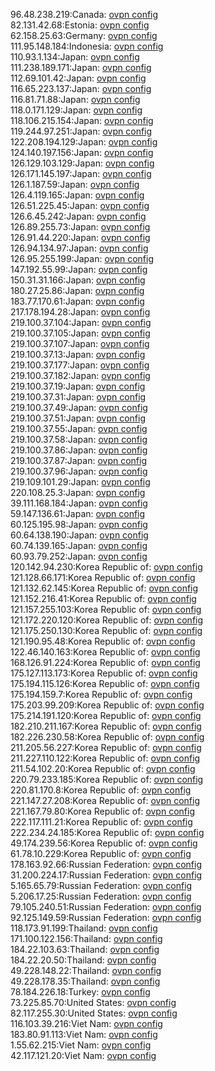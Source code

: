 96.48.238.219:Canada: [ovpn config](vpn/96_48_238_219.ovpn)  
82.131.42.68:Estonia: [ovpn config](vpn/82_131_42_68.ovpn)  
62.158.25.63:Germany: [ovpn config](vpn/62_158_25_63.ovpn)  
111.95.148.184:Indonesia: [ovpn config](vpn/111_95_148_184.ovpn)  
110.93.1.134:Japan: [ovpn config](vpn/110_93_1_134.ovpn)  
111.238.189.171:Japan: [ovpn config](vpn/111_238_189_171.ovpn)  
112.69.101.42:Japan: [ovpn config](vpn/112_69_101_42.ovpn)  
116.65.223.137:Japan: [ovpn config](vpn/116_65_223_137.ovpn)  
116.81.71.88:Japan: [ovpn config](vpn/116_81_71_88.ovpn)  
118.0.171.129:Japan: [ovpn config](vpn/118_0_171_129.ovpn)  
118.106.215.154:Japan: [ovpn config](vpn/118_106_215_154.ovpn)  
119.244.97.251:Japan: [ovpn config](vpn/119_244_97_251.ovpn)  
122.208.194.129:Japan: [ovpn config](vpn/122_208_194_129.ovpn)  
124.140.197.156:Japan: [ovpn config](vpn/124_140_197_156.ovpn)  
126.129.103.129:Japan: [ovpn config](vpn/126_129_103_129.ovpn)  
126.171.145.197:Japan: [ovpn config](vpn/126_171_145_197.ovpn)  
126.1.187.59:Japan: [ovpn config](vpn/126_1_187_59.ovpn)  
126.4.119.165:Japan: [ovpn config](vpn/126_4_119_165.ovpn)  
126.51.225.45:Japan: [ovpn config](vpn/126_51_225_45.ovpn)  
126.6.45.242:Japan: [ovpn config](vpn/126_6_45_242.ovpn)  
126.89.255.73:Japan: [ovpn config](vpn/126_89_255_73.ovpn)  
126.91.44.220:Japan: [ovpn config](vpn/126_91_44_220.ovpn)  
126.94.134.97:Japan: [ovpn config](vpn/126_94_134_97.ovpn)  
126.95.255.199:Japan: [ovpn config](vpn/126_95_255_199.ovpn)  
147.192.55.99:Japan: [ovpn config](vpn/147_192_55_99.ovpn)  
150.31.31.166:Japan: [ovpn config](vpn/150_31_31_166.ovpn)  
180.27.25.86:Japan: [ovpn config](vpn/180_27_25_86.ovpn)  
183.77.170.61:Japan: [ovpn config](vpn/183_77_170_61.ovpn)  
217.178.194.28:Japan: [ovpn config](vpn/217_178_194_28.ovpn)  
219.100.37.104:Japan: [ovpn config](vpn/219_100_37_104.ovpn)  
219.100.37.105:Japan: [ovpn config](vpn/219_100_37_105.ovpn)  
219.100.37.107:Japan: [ovpn config](vpn/219_100_37_107.ovpn)  
219.100.37.13:Japan: [ovpn config](vpn/219_100_37_13.ovpn)  
219.100.37.177:Japan: [ovpn config](vpn/219_100_37_177.ovpn)  
219.100.37.182:Japan: [ovpn config](vpn/219_100_37_182.ovpn)  
219.100.37.19:Japan: [ovpn config](vpn/219_100_37_19.ovpn)  
219.100.37.31:Japan: [ovpn config](vpn/219_100_37_31.ovpn)  
219.100.37.49:Japan: [ovpn config](vpn/219_100_37_49.ovpn)  
219.100.37.51:Japan: [ovpn config](vpn/219_100_37_51.ovpn)  
219.100.37.55:Japan: [ovpn config](vpn/219_100_37_55.ovpn)  
219.100.37.58:Japan: [ovpn config](vpn/219_100_37_58.ovpn)  
219.100.37.86:Japan: [ovpn config](vpn/219_100_37_86.ovpn)  
219.100.37.87:Japan: [ovpn config](vpn/219_100_37_87.ovpn)  
219.100.37.96:Japan: [ovpn config](vpn/219_100_37_96.ovpn)  
219.109.101.29:Japan: [ovpn config](vpn/219_109_101_29.ovpn)  
220.108.25.3:Japan: [ovpn config](vpn/220_108_25_3.ovpn)  
39.111.168.184:Japan: [ovpn config](vpn/39_111_168_184.ovpn)  
59.147.136.61:Japan: [ovpn config](vpn/59_147_136_61.ovpn)  
60.125.195.98:Japan: [ovpn config](vpn/60_125_195_98.ovpn)  
60.64.138.190:Japan: [ovpn config](vpn/60_64_138_190.ovpn)  
60.74.139.165:Japan: [ovpn config](vpn/60_74_139_165.ovpn)  
60.93.79.252:Japan: [ovpn config](vpn/60_93_79_252.ovpn)  
120.142.94.230:Korea Republic of: [ovpn config](vpn/120_142_94_230.ovpn)  
121.128.66.171:Korea Republic of: [ovpn config](vpn/121_128_66_171.ovpn)  
121.132.62.145:Korea Republic of: [ovpn config](vpn/121_132_62_145.ovpn)  
121.152.216.41:Korea Republic of: [ovpn config](vpn/121_152_216_41.ovpn)  
121.157.255.103:Korea Republic of: [ovpn config](vpn/121_157_255_103.ovpn)  
121.172.220.120:Korea Republic of: [ovpn config](vpn/121_172_220_120.ovpn)  
121.175.250.130:Korea Republic of: [ovpn config](vpn/121_175_250_130.ovpn)  
121.190.95.48:Korea Republic of: [ovpn config](vpn/121_190_95_48.ovpn)  
122.46.140.163:Korea Republic of: [ovpn config](vpn/122_46_140_163.ovpn)  
168.126.91.224:Korea Republic of: [ovpn config](vpn/168_126_91_224.ovpn)  
175.127.113.173:Korea Republic of: [ovpn config](vpn/175_127_113_173.ovpn)  
175.194.115.126:Korea Republic of: [ovpn config](vpn/175_194_115_126.ovpn)  
175.194.159.7:Korea Republic of: [ovpn config](vpn/175_194_159_7.ovpn)  
175.203.99.209:Korea Republic of: [ovpn config](vpn/175_203_99_209.ovpn)  
175.214.191.120:Korea Republic of: [ovpn config](vpn/175_214_191_120.ovpn)  
182.210.211.167:Korea Republic of: [ovpn config](vpn/182_210_211_167.ovpn)  
182.226.230.58:Korea Republic of: [ovpn config](vpn/182_226_230_58.ovpn)  
211.205.56.227:Korea Republic of: [ovpn config](vpn/211_205_56_227.ovpn)  
211.227.110.122:Korea Republic of: [ovpn config](vpn/211_227_110_122.ovpn)  
211.54.102.20:Korea Republic of: [ovpn config](vpn/211_54_102_20.ovpn)  
220.79.233.185:Korea Republic of: [ovpn config](vpn/220_79_233_185.ovpn)  
220.81.170.8:Korea Republic of: [ovpn config](vpn/220_81_170_8.ovpn)  
221.147.27.208:Korea Republic of: [ovpn config](vpn/221_147_27_208.ovpn)  
221.167.79.80:Korea Republic of: [ovpn config](vpn/221_167_79_80.ovpn)  
222.117.111.21:Korea Republic of: [ovpn config](vpn/222_117_111_21.ovpn)  
222.234.24.185:Korea Republic of: [ovpn config](vpn/222_234_24_185.ovpn)  
49.174.239.56:Korea Republic of: [ovpn config](vpn/49_174_239_56.ovpn)  
61.78.10.229:Korea Republic of: [ovpn config](vpn/61_78_10_229.ovpn)  
178.163.92.66:Russian Federation: [ovpn config](vpn/178_163_92_66.ovpn)  
31.200.224.17:Russian Federation: [ovpn config](vpn/31_200_224_17.ovpn)  
5.165.65.79:Russian Federation: [ovpn config](vpn/5_165_65_79.ovpn)  
5.206.17.25:Russian Federation: [ovpn config](vpn/5_206_17_25.ovpn)  
79.105.240.51:Russian Federation: [ovpn config](vpn/79_105_240_51.ovpn)  
92.125.149.59:Russian Federation: [ovpn config](vpn/92_125_149_59.ovpn)  
118.173.91.199:Thailand: [ovpn config](vpn/118_173_91_199.ovpn)  
171.100.122.156:Thailand: [ovpn config](vpn/171_100_122_156.ovpn)  
184.22.103.63:Thailand: [ovpn config](vpn/184_22_103_63.ovpn)  
184.22.20.50:Thailand: [ovpn config](vpn/184_22_20_50.ovpn)  
49.228.148.22:Thailand: [ovpn config](vpn/49_228_148_22.ovpn)  
49.228.178.35:Thailand: [ovpn config](vpn/49_228_178_35.ovpn)  
78.184.226.18:Turkey: [ovpn config](vpn/78_184_226_18.ovpn)  
73.225.85.70:United States: [ovpn config](vpn/73_225_85_70.ovpn)  
82.117.255.30:United States: [ovpn config](vpn/82_117_255_30.ovpn)  
116.103.39.216:Viet Nam: [ovpn config](vpn/116_103_39_216.ovpn)  
183.80.91.113:Viet Nam: [ovpn config](vpn/183_80_91_113.ovpn)  
1.55.62.215:Viet Nam: [ovpn config](vpn/1_55_62_215.ovpn)  
42.117.121.20:Viet Nam: [ovpn config](vpn/42_117_121_20.ovpn)  
